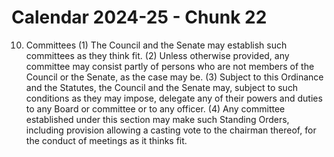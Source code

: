 # Calendar 2024-25 - Chunk 22

<!-- Chunk tokens: 128, Enriched tokens: 131 -->

10. Committees
(1) The Council and the Senate may establish such committees as they think fit.
(2) Unless otherwise provided, any committee may consist partly of persons who are not members of the Council or the Senate, as the case may be.
(3) Subject to this Ordinance and the Statutes, the Council and the Senate may, subject to such conditions as they may impose, delegate any of their powers and duties to any Board or committee or to any officer.
(4) Any committee established under this section may make such Standing Orders, including provision allowing a casting vote to the chairman thereof, for the conduct of meetings as it thinks fit.
